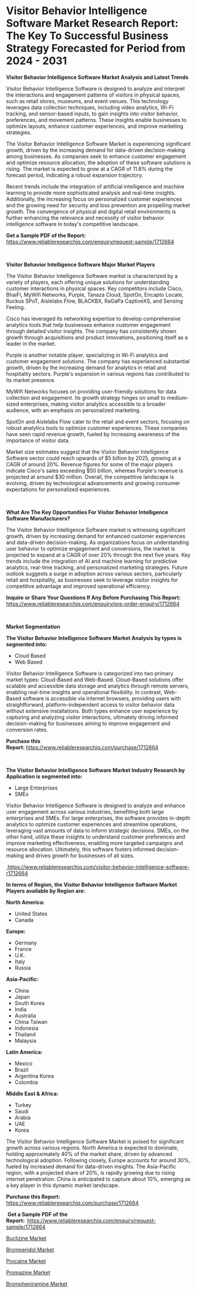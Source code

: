 <p><h1>Visitor Behavior Intelligence Software Market Research Report: The Key To Successful Business Strategy Forecasted for Period from 2024 - 2031</h1></p><p><strong>Visitor Behavior Intelligence Software Market Analysis and Latest Trends</strong></p>
<p><p>Visitor Behavior Intelligence Software is designed to analyze and interpret the interactions and engagement patterns of visitors in physical spaces, such as retail stores, museums, and event venues. This technology leverages data collection techniques, including video analytics, Wi-Fi tracking, and sensor-based inputs, to gain insights into visitor behavior, preferences, and movement patterns. These insights enable businesses to optimize layouts, enhance customer experiences, and improve marketing strategies.</p><p>The Visitor Behavior Intelligence Software Market is experiencing significant growth, driven by the increasing demand for data-driven decision-making among businesses. As companies seek to enhance customer engagement and optimize resource allocation, the adoption of these software solutions is rising. The market is expected to grow at a CAGR of 11.8% during the forecast period, indicating a robust expansion trajectory.</p><p>Recent trends include the integration of artificial intelligence and machine learning to provide more sophisticated analysis and real-time insights. Additionally, the increasing focus on personalized customer experiences and the growing need for security and loss prevention are propelling market growth. The convergence of physical and digital retail environments is further enhancing the relevance and necessity of visitor behavior intelligence software in today's competitive landscape.</p></p>
<p><strong>Get a Sample PDF of the Report:&nbsp;</strong> <a href="https://www.reliableresearchiq.com/enquiry/request-sample/1712664?utm_campaign=1782&utm_medium=2&utm_source=Github&utm_content=ia&utm_term=22102024&utm_id=visitor-behavior-intelligence-software">https://www.reliableresearchiq.com/enquiry/request-sample/1712664</a></p>
<p>&nbsp;</p>
<p><strong>Visitor Behavior Intelligence Software Major Market Players</strong></p>
<p><p>The Visitor Behavior Intelligence Software market is characterized by a variety of players, each offering unique solutions for understanding customer interactions in physical spaces. Key competitors include Cisco, BhaiFi, MyWifi Networks, Purple, Tanaza Cloud, SpotOn, Encapto Locate, Ruckus SPoT, Aislelabs Flow, BLACKBX, RaGaPa CaptiveXS, and Sensing Feeling. </p><p>Cisco has leveraged its networking expertise to develop comprehensive analytics tools that help businesses enhance customer engagement through detailed visitor insights. The company has consistently shown growth through acquisitions and product innovations, positioning itself as a leader in the market. </p><p>Purple is another notable player, specializing in Wi-Fi analytics and customer engagement solutions. The company has experienced substantial growth, driven by the increasing demand for analytics in retail and hospitality sectors. Purple's expansion in various regions has contributed to its market presence.</p><p>MyWifi Networks focuses on providing user-friendly solutions for data collection and engagement. Its growth strategy hinges on small to medium-sized enterprises, making visitor analytics accessible to a broader audience, with an emphasis on personalized marketing.</p><p>SpotOn and Aislelabs Flow cater to the retail and event sectors, focusing on robust analytics tools to optimize customer experiences. These companies have seen rapid revenue growth, fueled by increasing awareness of the importance of visitor data.</p><p>Market size estimates suggest that the Visitor Behavior Intelligence Software sector could reach upwards of $5 billion by 2025, growing at a CAGR of around 20%. Revenue figures for some of the major players indicate Cisco's sales exceeding $50 billion, whereas Purple's revenue is projected at around $30 million. Overall, the competitive landscape is evolving, driven by technological advancements and growing consumer expectations for personalized experiences.</p></p>
<p>&nbsp;</p>
<p><strong>What Are The Key Opportunities For Visitor Behavior Intelligence Software Manufacturers?</strong></p>
<p><p>The Visitor Behavior Intelligence Software market is witnessing significant growth, driven by increasing demand for enhanced customer experiences and data-driven decision-making. As organizations focus on understanding user behavior to optimize engagement and conversions, the market is projected to expand at a CAGR of over 20% through the next five years. Key trends include the integration of AI and machine learning for predictive analytics, real-time tracking, and personalized marketing strategies. Future outlook suggests a surge in adoption across various sectors, particularly retail and hospitality, as businesses seek to leverage visitor insights for competitive advantage and improved operational efficiency.</p></p>
<p><strong>Inquire or Share Your Questions If Any Before Purchasing This Report:</strong> <a href="https://www.reliableresearchiq.com/enquiry/pre-order-enquiry/1712664?utm_campaign=1782&utm_medium=2&utm_source=Github&utm_content=ia&utm_term=22102024&utm_id=visitor-behavior-intelligence-software">https://www.reliableresearchiq.com/enquiry/pre-order-enquiry/1712664</a></p>
<p>&nbsp;</p>
<p><strong>Market Segmentation</strong></p>
<p><strong>The Visitor Behavior Intelligence Software Market Analysis by types is segmented into:</strong></p>
<p><ul><li>Cloud Based</li><li>Web Based</li></ul></p>
<p><p>Visitor Behavior Intelligence Software is categorized into two primary market types: Cloud-Based and Web-Based. Cloud-Based solutions offer scalable and accessible data storage and analytics through remote servers, enabling real-time insights and operational flexibility. In contrast, Web-Based software is accessible via internet browsers, providing users with straightforward, platform-independent access to visitor behavior data without extensive installations. Both types enhance user experience by capturing and analyzing visitor interactions, ultimately driving informed decision-making for businesses aiming to improve engagement and conversion rates.</p></p>
<p><strong>Purchase this Report:&nbsp;</strong><a href="https://www.reliableresearchiq.com/purchase/1712664?utm_campaign=1782&utm_medium=2&utm_source=Github&utm_content=ia&utm_term=22102024&utm_id=visitor-behavior-intelligence-software">https://www.reliableresearchiq.com/purchase/1712664</a></p>
<p>&nbsp;</p>
<p><strong>The Visitor Behavior Intelligence Software Market Industry Research by Application is segmented into:</strong></p>
<p><ul><li>Large Enterprises</li><li>SMEs</li></ul></p>
<p><p>Visitor Behavior Intelligence Software is designed to analyze and enhance user engagement across various industries, benefiting both large enterprises and SMEs. For large enterprises, the software provides in-depth analytics to optimize customer experiences and streamline operations, leveraging vast amounts of data to inform strategic decisions. SMEs, on the other hand, utilize these insights to understand customer preferences and improve marketing effectiveness, enabling more targeted campaigns and resource allocation. Ultimately, this software fosters informed decision-making and drives growth for businesses of all sizes.</p></p>
<p><a href="https://www.reliableresearchiq.com/visitor-behavior-intelligence-software-r1712664?utm_campaign=1782&utm_medium=2&utm_source=Github&utm_content=ia&utm_term=22102024&utm_id=visitor-behavior-intelligence-software">&nbsp;https://www.reliableresearchiq.com/visitor-behavior-intelligence-software-r1712664</a></p>
<p><strong>In terms of Region, the Visitor Behavior Intelligence Software Market Players available by Region are:</strong></p>
<p>
    <p> <strong> North America: </strong>
        <ul>
            <li>United States</li>
            <li>Canada</li>
        </ul>
        </p> 
    <p> <strong> Europe: </strong>
        <ul>
            <li>Germany</li>
            <li>France</li>
            <li>U.K.</li>
            <li>Italy</li>
            <li>Russia</li>
        </ul>
        </p> 
    <p> <strong> Asia-Pacific: </strong>
        <ul>
            <li>China</li>
            <li>Japan</li>
            <li>South Korea</li>
            <li>India</li>
            <li>Australia</li>
            <li>China Taiwan</li>
            <li>Indonesia</li>
            <li>Thailand</li>
            <li>Malaysia</li>
        </ul>
        </p> 
    <p> <strong> Latin America: </strong>
        <ul>
            <li>Mexico</li>
            <li>Brazil</li>
            <li>Argentina Korea</li>
            <li>Colombia</li>
        </ul>
        </p> 
    <p> <strong> Middle East & Africa: </strong>
        <ul>
            <li>Turkey</li>
            <li>Saudi</li>
            <li>Arabia</li>
            <li>UAE</li>
            <li>Korea</li>
        </ul>
    </p>
    </p>
<p><p>The Visitor Behavior Intelligence Software Market is poised for significant growth across various regions. North America is expected to dominate, holding approximately 40% of the market share, driven by advanced technological adoption. Following closely, Europe accounts for around 30%, fueled by increased demand for data-driven insights. The Asia-Pacific region, with a projected share of 20%, is rapidly growing due to rising internet penetration. China is anticipated to capture about 10%, emerging as a key player in this dynamic market landscape.</p></p>
<p><strong>Purchase this Report: </strong><a href="https://www.reliableresearchiq.com/purchase/1712664?utm_campaign=1782&utm_medium=2&utm_source=Github&utm_content=ia&utm_term=22102024&utm_id=visitor-behavior-intelligence-software">https://www.reliableresearchiq.com/purchase/1712664</a></p>
<p>&nbsp;<strong>Get a Sample PDF of the Report:&nbsp;&nbsp;</strong><a href="https://www.reliableresearchiq.com/enquiry/request-sample/1712664?utm_campaign=1782&utm_medium=2&utm_source=Github&utm_content=ia&utm_term=22102024&utm_id=visitor-behavior-intelligence-software">https://www.reliableresearchiq.com/enquiry/request-sample/1712664</a></p>
<p><strong></strong></p>
<p><p><a href="https://www.linkedin.com/pulse/navigating-global-buclizine-market-from-trends-strategy-2024-xeeqf?utm_campaign=1782&utm_medium=2&utm_source=Github&utm_content=ia&utm_term=22102024&utm_id=visitor-behavior-intelligence-software">Buclizine Market</a></p><p><a href="https://www.linkedin.com/pulse/bromperidol-market-outlook-share-analysis-growth-trends-forecasts-7iehf?utm_campaign=1782&utm_medium=2&utm_source=Github&utm_content=ia&utm_term=22102024&utm_id=visitor-behavior-intelligence-software">Bromperidol Market</a></p><p><a href="https://www.linkedin.com/pulse/market-forecasting-change-global-procaine-dynamics-future-trends-9fegf?utm_campaign=1782&utm_medium=2&utm_source=Github&utm_content=ia&utm_term=22102024&utm_id=visitor-behavior-intelligence-software">Procaine Market</a></p><p><a href="https://www.linkedin.com/pulse/emerging-trends-promazine-market-detailed-overview-applications-ywy5f?utm_campaign=1782&utm_medium=2&utm_source=Github&utm_content=ia&utm_term=22102024&utm_id=visitor-behavior-intelligence-software">Promazine Market</a></p><p><a href="https://www.linkedin.com/pulse/brompheniramine-market-penetration-strategies-untapped-markets-evfgf?utm_campaign=1782&utm_medium=2&utm_source=Github&utm_content=ia&utm_term=22102024&utm_id=visitor-behavior-intelligence-software">Brompheniramine Market</a></p></p>